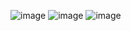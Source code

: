 ![image](https://github.com/user-attachments/assets/3016feee-87fd-4a54-8b80-8c46676dce0f)
![image](https://github.com/user-attachments/assets/ac50d0b0-765a-493d-ba22-132b2d23e5ce)
![image](https://github.com/user-attachments/assets/3358aef1-1075-4248-b19a-569bbf6fe59a)
